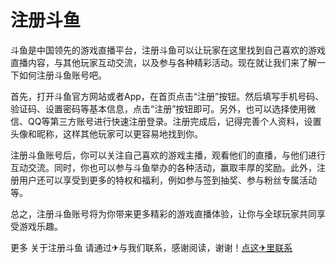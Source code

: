 # 注册斗鱼

斗鱼是中国领先的游戏直播平台，注册斗鱼可以让玩家在这里找到自己喜欢的游戏直播内容，与其他玩家互动交流，以及参与各种精彩活动。现在就让我们来了解一下如何注册斗鱼账号吧。

首先，打开斗鱼官方网站或者App，在首页点击“注册”按钮。然后填写手机号码、验证码、设置密码等基本信息，点击“注册”按钮即可。另外，也可以选择使用微信、QQ等第三方账号进行快速注册登录。注册完成后，记得完善个人资料，设置头像和昵称，这样其他玩家可以更容易地找到你。

注册斗鱼账号后，你可以关注自己喜欢的游戏主播，观看他们的直播，与他们进行互动交流。同时，你也可以参与斗鱼举办的各种活动，赢取丰厚的奖励。此外，注册用户还可以享受到更多的特权和福利，例如参与签到抽奖、参与粉丝专属活动等。

总之，注册斗鱼账号将为你带来更多精彩的游戏直播体验，让你与全球玩家共同享受游戏乐趣。

更多 关于注册斗鱼 请通过✈与我们联系，感谢阅读，谢谢！[点这✈里联系](https://lm.k02.cc)